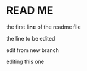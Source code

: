 # READ ME
the first __line__ of the readme file

the line to be edited

edit from new branch

editing this one
